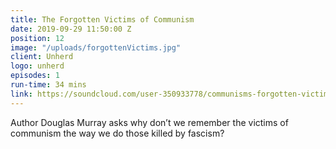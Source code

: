 ```yaml
---
title: The Forgotten Victims of Communism
date: 2019-09-29 11:50:00 Z
position: 12
image: "/uploads/forgottenVictims.jpg"
client: Unherd
logo: unherd
episodes: 1
run-time: 34 mins
link: https://soundcloud.com/user-350933778/communisms-forgotten-victims
---
```


Author Douglas Murray asks why don’t we remember the victims of communism the way we do those killed by fascism?